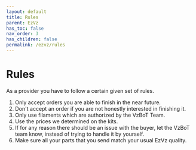 ```yaml
---
layout: default
title: Rules
parent: EzVz
has_toc: false
nav_order: 3
has_children: false
permalink: /ezvz/rules
---
```


# Rules

As a provider you have to follow a certain given set of rules.

1. Only accept orders you are able to finish in the near future.
2. Don't accept an order if you are not honestly interested in finishing it.
3. Only use filaments which are authorized by the VzBoT Team.
4. Use the prices we determined on the kits.
5. If for any reason there should be an issue with the buyer, let the VzBoT team know, instead of trying to handle it by yourself.
6. Make sure all your parts that you send match your usual EzVz quality.

